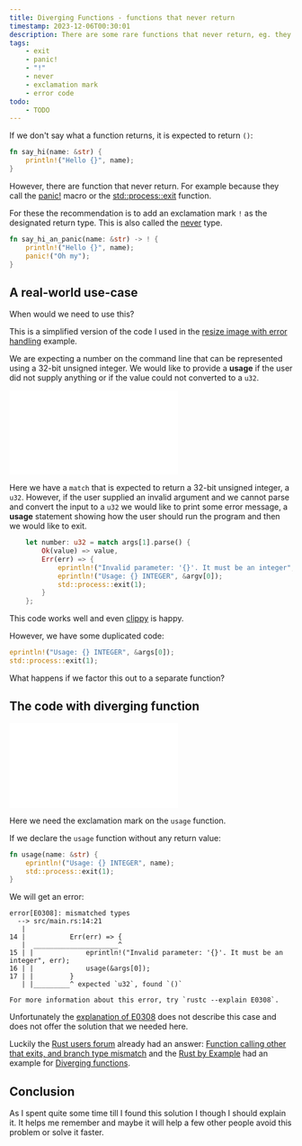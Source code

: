 ```yaml
---
title: Diverging Functions - functions that never return
timestamp: 2023-12-06T00:30:01
description: There are some rare functions that never return, eg. they call exit() or panic!
tags:
    - exit
    - panic!
    - "!"
    - never
    - exclamation mark
    - error code
todo:
    - TODO
---
```


If we don't say what a function returns, it is expected to return `()`:

```rust
fn say_hi(name: &str) {
    println!("Hello {}", name);
}
```

However, there are function that never return. For example because they call the [panic!](https://doc.rust-lang.org/std/macro.panic.html) macro
or the [std::process::exit](https://doc.rust-lang.org/std/process/fn.exit.html) function.

For these the recommendation is to add an exclamation mark `!` as the designated return type.
This is also called the [never](https://doc.rust-lang.org/std/primitive.never.html) type.

```rust
fn say_hi_an_panic(name: &str) -> ! {
    println!("Hello {}", name);
    panic!("Oh my");
}
```

## A real-world use-case

When would we need to use this?

This is a simplified version of the code I used in the [resize image with error handling](/resize-image) example.

We are expecting a number on the command line that can be represented using a 32-bit unsigned integer.
We would like to provide a **usage** if the user did not supply anything or if the value could not converted to a `u32`.


![](examples/invalid-parameter/src/main.rs)

Here we have a `match` that is expected to return a 32-bit unsigned integer, a `u32`.
However, if the user supplied an invalid argument and we cannot parse and convert the input to a `u32`
we would like to print some error message, a **usage** statement showing how the user should run the program
and then we would like to exit.


```rust
    let number: u32 = match args[1].parse() {
        Ok(value) => value,
        Err(err) => {
            eprintln!("Invalid parameter: '{}'. It must be an integer", err);
            eprintln!("Usage: {} INTEGER", &argv[0]);
            std::process::exit(1);
        }
    };
```

This code works well and even [clippy](https://doc.rust-lang.org/nightly/clippy/) is happy.

However, we have some duplicated code:

```rust
eprintln!("Usage: {} INTEGER", &args[0]);
std::process::exit(1);
````

What happens if we factor this out to a separate function?


## The code with diverging function

![](examples/invalid-parameter-usage/src/main.rs)

Here we need the exclamation mark on the `usage` function.

If we declare the `usage` function without any return value:

```rust
fn usage(name: &str) {
    eprintln!("Usage: {} INTEGER", name);
    std::process::exit(1);
}
```

We will get an error:

```
error[E0308]: mismatched types
  --> src/main.rs:14:21
   |
14 |           Err(err) => {
   |  _____________________^
15 | |             eprintln!("Invalid parameter: '{}'. It must be an integer", err);
16 | |             usage(&args[0]);
17 | |         }
   | |_________^ expected `u32`, found `()`

For more information about this error, try `rustc --explain E0308`.
```

Unfortunately the [explanation of E0308](https://doc.rust-lang.org/error_codes/E0308.html) does not describe this case and does not offer the solution that we needed here.

Luckily the [Rust users forum](https://users.rust-lang.org/) already had an answer: [Function calling other that exits, and branch type mismatch](https://users.rust-lang.org/t/function-calling-other-that-exits-and-branch-type-mismatch/11111) and the [Rust by Example](https://doc.rust-lang.org/rust-by-example/) had an example for [Diverging functions](https://doc.rust-lang.org/rust-by-example/fn/diverging.html).

## Conclusion

As I spent quite some time till I found this solution I though I should explain it. It helps me remember and maybe it will help a few other people avoid this problem or solve it faster.


